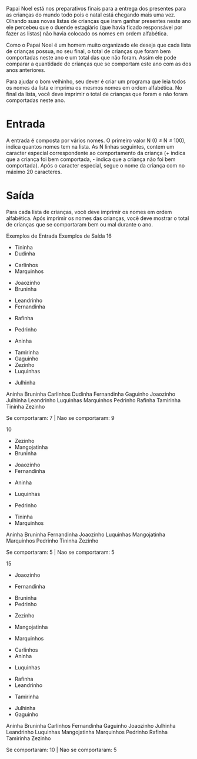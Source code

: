 Papai Noel está nos preparativos finais para a entrega dos presentes para as crianças do mundo todo pois o natal está chegando mais uma vez. Olhando suas novas listas de crianças que iram ganhar presentes neste ano ele percebeu que o duende estagiário (que havia ficado responsável por fazer as listas) não havia colocado os nomes em ordem alfabética.

Como o Papai Noel é um homem muito organizado ele deseja que cada lista de crianças possua, no seu final, o total de crianças que foram bem comportadas neste ano e um total das que não foram. Assim ele pode comparar a quantidade de crianças que se comportam este ano com as dos anos anteriores.

Para ajudar o bom velhinho, seu dever é criar um programa que leia todos os nomes da lista e imprima os mesmos nomes em ordem alfabética. No final da lista, você deve imprimir o total de crianças que foram e não foram comportadas neste ano.

# Entrada
A entrada é composta por vários nomes. O primeiro valor N (0 ≤ N ≤ 100), indica quantos nomes tem na lista. As N linhas seguintes, contem um caracter especial correspondente ao comportamento da criança (+ indica que a criança foi bem comportada, - indica que a criança não foi bem comportada). Após o caracter especial, segue o nome da criança com no máximo 20 caracteres.

# Saída
Para cada lista de crianças, você deve imprimir os nomes em ordem alfabética. Após imprimir os nomes das crianças, você deve mostrar o total de crianças que se comportaram bem ou mal durante o ano.


Exemplos de Entrada	Exemplos de Saída
16
+ Tininha
+ Dudinha
- Carlinhos
- Marquinhos
+ Joaozinho
+ Bruninha
- Leandrinho
- Fernandinha
+ Rafinha
- Pedrinho
+ Aninha
- Tamirinha
- Gaguinho
- Zezinho
- Luquinhas
+ Julhinha

Aninha
Bruninha
Carlinhos
Dudinha
Fernandinha
Gaguinho
Joaozinho
Julhinha
Leandrinho
Luquinhas
Marquinhos
Pedrinho
Rafinha
Tamirinha
Tininha
Zezinho

Se comportaram: 7 | Nao se comportaram: 9

10
+ Zezinho
+ Mangojatinha
+ Bruninha
- Joaozinho
- Fernandinha
+ Aninha
- Luquinhas
+ Pedrinho
- Tininha
- Marquinhos

Aninha
Bruninha
Fernandinha
Joaozinho
Luquinhas
Mangojatinha
Marquinhos
Pedrinho
Tininha
Zezinho

Se comportaram: 5 | Nao se comportaram: 5

15
+ Joaozinho
- Fernandinha
+ Bruninha
+ Pedrinho
- Zezinho
+ Mangojatinha
- Marquinhos
+ Carlinhos
+ Aninha
- Luquinhas
+ Rafinha
+ Leandrinho
- Tamirinha
+ Julhinha
+ Gaguinho

Aninha
Bruninha
Carlinhos
Fernandinha
Gaguinho
Joaozinho
Julhinha
Leandrinho
Luquinhas
Mangojatinha
Marquinhos
Pedrinho
Rafinha
Tamirinha
Zezinho

Se comportaram: 10 | Nao se comportaram: 5
